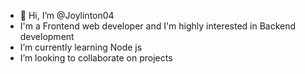 - 👋 Hi, I’m @Joylinton04
- I'm a Frontend web developer and I'm highly interested in Backend development
- I’m currently learning Node js
- I’m looking to collaborate on projects



